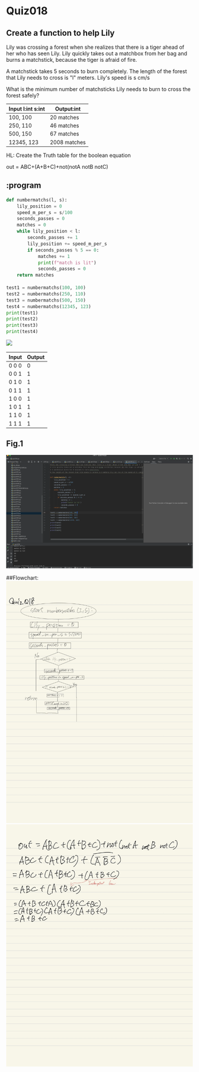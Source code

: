 # Quiz018

## Create a function to help Lily

Lily was crossing a forest when she realizes that there is a tiger ahead of her who has seen Lily.
Lily quickly takes out a matchbox from her bag and burns a matchstick, because the tiger is afraid of fire.

A matchstick takes 5 seconds to burn completely.  The length of the forest that Lily needs to cross is "l" meters. Lily's speed is s cm/s

What is the minimum number of matchsticks Lily needs to burn to cross the forest safely?

| Input l:int s:int | Output:int   |
|-------------------|--------------|
| 100, 100          | 20 matches   |
| 250, 110          | 46 matches   |
| 500, 150          | 67 matches   |
| 12345, 123        | 2008 matches |



HL: Create the Truth table for the boolean equation

out = ABC+(A+B+C)+not(notA notB notC)

## :program
```.py
def numbermatchs(l, s):
    lily_position = 0
    speed_m_per_s = s/100
    seconds_passes = 0
    matches = 0
    while lily_position < l:
        seconds_passes += 1
        lily_position += speed_m_per_s
        if seconds_passes % 5 == 0:
            matches += 1
            print(f"match is lit")
            seconds_passes = 0
    return matches

test1 = numbermatchs(100, 100)
test2 = numbermatchs(250, 110)
test3 = numbermatchs(500, 150)
test4 = numbermatchs(12345, 123)
print(test1)
print(test2)
print(test3)
print(test4)

```

![](/Assets/Quiz018_Boolean.jpeg)

| Input | Output |
|-------|--------|
| 0 0 0 | 0      |
| 0 0 1 | 1      |
| 0 1 0 | 1      |
| 0 1 1 | 1      |
| 1 0 0 | 1      |
| 1 0 1 | 1      |
| 1 1 0 | 1      |
| 1 1 1 | 1      |

## Fig.1
![](quiz018.png)

##Flowchart:
![](quiz018_flow.jpg)
![](quiz18_2.jpg)
